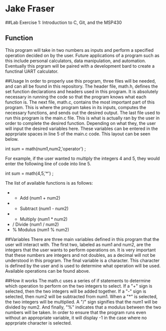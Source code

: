 # Jake Fraser

##Lab Exercise 1: Introduction to C, Git, and the MSP430

## Function
This program will take in two numbers as inputs and perform a specified operation decided on by the user. Future applications of a program such as this include personal calculators, data manipulation, and automation. Eventually this prgram will be paired with a development bard to create a functinal UART calculator. 

##Usage
In order to properly use this program, three files will be needed, and can all be found in this repository. The header file, math.h, defines the set function declarations and headers used in this program. It is absolutely necessary in running the code so that the program knows what each function is.
The next file, math.c, contains the most important part of this program. This is where the program takes in its inputs, computes the necessary functions, and sends out the desired output. The last file used to run this program is the main.c file. This is what is actually ran by the user in order to complete the desired function. Depending on what they, the user will input the desired variables here. These variables can be entered in the apprpriate spaces in line 5 of the main.c code. This layout can be seen below.

int sum = math(num1,num2,'operator') ;

For example, if the user wanted to multiply the integers 4 and 5, they would enter the following line of code into line 5. 

int sum = math(4,5,'*') ;

The list of available functions is as follows:
 * + Add (num1 + num2)
 * - Subtract (num1 - num2)
 * * Multiply (num1 * num2)
 * / Divide (num1 / num2)
 * % Modulus (num1 % num2)

##Variables 
There are three main variables defined in this program that the user will interact with. The first two, labeled as num1 and num2, are the integers that the user wants to perform operations on. It is very important that these numbers are integers and not doubles, as a decimal will not be understood in this program. The final variable is a character. This character is defined by the user and is used to determine what operation will be used. Available operations can be found above. 

##How it works
The math.c uses a series of if statements to determine which operation to perform on the two integers to select. If a "+" sign is selected, then the two integers will be added together. If a "-" sign is selected, then num2 will be subtracted from num1. When a "*" is selected, the two integers will be multiplied. A "/" sign signifies that the num1 will be divided by num2. And finally, "%" indicates that a modulus between the two numbers will be taken. In order to ensure that the program runs even without an appropriate variable, it will display -1 in the case where no apprpriate character is selected. 
